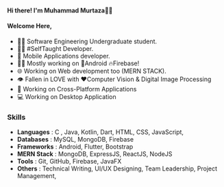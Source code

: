  #### Hi there!  I'm  Muhammad Murtaza🙋‍♂️
  #### Welcome Here,
- 👨‍🎓 Software Engineering Undergraduate student.
- 👨‍💻 #SelfTaught Developer.
- 📱 Mobile Applications developer.
- 👨‍💻 Mostly working on 📱Android 🔥Firebase!
- 🌐 Working on Web development too (MERN STACK).
- 👁️ Fallen in LOVE with ❤️Computer Vision & Digital Image Processing
- 🤔 Working on Cross-Platform Applications
- 💻 Working on Desktop Application 
### Skills
- **Languages** : C , Java, Kotlin, Dart, HTML, CSS, JavaScript,
- **Databases** : MySQL, MongoDB, Firebase
- **Frameworks** : Android, Flutter, Bootstrap
- **MERN Stack** : MongoDB, ExpressJS, ReactJS, NodeJS
- **Tools** : Git, GitHub, Firebase, JavaFX
- **Others** : Technical Writing, UI/UX Designing, Team Leadership, Project Management,

<!---
murtaza7799/murtaza7799 is a ✨ special ✨ repository because its `README.md` (this file) appears on your GitHub profile.
You can click the Preview link to take a look at your changes.
--->
